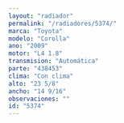 ```yaml
---
layout: "radiador"
permalink: "/radiadores/5374/"
marca: "Toyota"
modelo: "Corolla"
ano: "2009"
motor: "L4 1.8"
transmision: "Automática"
parte: "438453"
clima: "Con clima"
alto: "23 5/8"
ancho: "14 9/16"
observaciones: ""
id: "5374"
---
```



